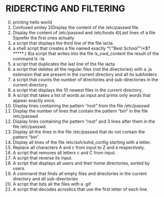 # RIDERCTING AND FILTERING
0) printing hello world
1) Confused smiley
2)Display the content of the /etc/passwd file.
3) Display the content of /etc/passwd and /etc/hosts
4)Last lines of a file
5)prefer the first ones actually
6) a script that displays the third line of the file iacta. 
7) a shell script that creates a file named exactly \*\\'"Best School"\'\\*$\?\*\*\*\*\*:)
8)a script that writes into the file ls_cwd_content the result of the command ls -la
9) a script that duplicates the last line of the file iacta
10) a script that deletes all the regular files (not the directories) with a .js extension that are present in the current directory and all its subfolders
11) a script that counts the number of directories and sub-directories in the current directory.
12) a script that displays the 10 newest files in the current directory.
13) A script that takes a list of words as input and prints only words that appear exactly once.
14) Display lines containing the pattern “root” from the file /etc/passwd
15) Display the number of lines that contain the pattern “bin” in the file /etc/passwd
16) Display lines containing the pattern “root” and 3 lines after them in the file /etc/passwd.
17) Display all the lines in the file /etc/passwd that do not contain the pattern “bin”.
18) Display all lines of the file /etc/ssh/sshd_config starting with a letter.
19) Replace all characters A and c from input to Z and e respectively.
20) A script that removes all letters c and C from input.
21) A script that reverse its input.
22) A script that displays all users and their home directories, sorted by users.
23) A command that finds all empty files and directories in the current directory and all sub-directories
24) A  script that lists all the files with a .gif
25) A script that decodes acrostics that use the first letter of each line.
